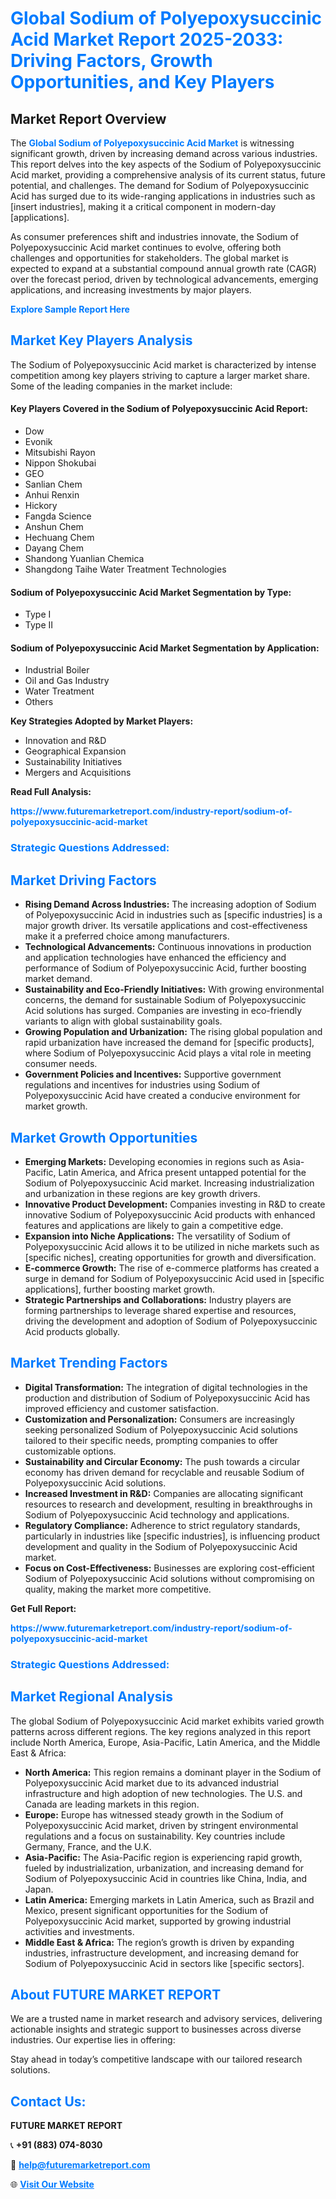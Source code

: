 <h1 style="color: #007BFF;">Global Sodium of Polyepoxysuccinic Acid Market Report 2025-2033: Driving Factors, Growth Opportunities, and Key Players</h1>

<section id="overview">
<h2>Market Report Overview</h2>
<p>The <a href="https://www.futuremarketreport.com/industry-report/sodium-of-polyepoxysuccinic-acid-market" style="color: #007BFF; text-decoration: none;"><strong>Global Sodium of Polyepoxysuccinic Acid Market</strong></a> is witnessing significant growth, driven by increasing demand across various industries. This report delves into the key aspects of the Sodium of Polyepoxysuccinic Acid market, providing a comprehensive analysis of its current status, future potential, and challenges. The demand for Sodium of Polyepoxysuccinic Acid has surged due to its wide-ranging applications in industries such as [insert industries], making it a critical component in modern-day [applications].</p>
<p>As consumer preferences shift and industries innovate, the Sodium of Polyepoxysuccinic Acid market continues to evolve, offering both challenges and opportunities for stakeholders. The global market is expected to expand at a substantial compound annual growth rate (CAGR) over the forecast period, driven by technological advancements, emerging applications, and increasing investments by major players.</p>
</section>

<section id="overview">
<p><a href="https://www.futuremarketreport.com/request-sample/reportId=56969" style="color: #007BFF; text-decoration: none;"><strong>Explore Sample Report Here</strong></a></p>
</section>

<section id="key-players">
<h2 style="color: #007BFF;">Market Key Players Analysis</h2>
<p>The Sodium of Polyepoxysuccinic Acid market is characterized by intense competition among key players striving to capture a larger market share. Some of the leading companies in the market include:</p>
<h4>Key Players Covered in the Sodium of Polyepoxysuccinic Acid Report:</h4>
<ul><li>Dow</li><li>Evonik</li><li>Mitsubishi Rayon</li><li>Nippon Shokubai</li><li>GEO</li><li>Sanlian Chem</li><li>Anhui Renxin</li><li>Hickory</li><li>Fangda Science</li><li>Anshun Chem</li><li>Hechuang Chem</li><li>Dayang Chem</li><li>Shandong Yuanlian Chemica</li><li>Shangdong Taihe Water Treatment Technologies</li></ul>
<h4>Sodium of Polyepoxysuccinic Acid Market Segmentation by Type:</h4>
<ul><li>Type I</li><li>Type II</li></ul>

<h4>Sodium of Polyepoxysuccinic Acid Market Segmentation by Application:</h4>
<ul><li>Industrial Boiler</li><li>Oil and Gas Industry</li><li>Water Treatment</li><li>Others</li></ul>
<p><strong>Key Strategies Adopted by Market Players:</strong></p>
<ul>
<li>Innovation and R&D</li>
<li>Geographical Expansion</li>
<li>Sustainability Initiatives</li>
<li>Mergers and Acquisitions</li>
</ul>
</section>

<section>
<p><strong>Read Full Analysis: </strong></p><a href="https://www.futuremarketreport.com/industry-report/sodium-of-polyepoxysuccinic-acid-market" style="color: #007BFF; text-decoration: none;"><strong>https://www.futuremarketreport.com/industry-report/sodium-of-polyepoxysuccinic-acid-market</strong></a>
<h3 style="color: #007BFF;">Strategic Questions Addressed:</h3>
</section>

<section id="driving-factors">
<h2 style="color: #007BFF;">Market Driving Factors</h2>
<ul>
<li><strong>Rising Demand Across Industries:</strong> The increasing adoption of Sodium of Polyepoxysuccinic Acid in industries such as [specific industries] is a major growth driver. Its versatile applications and cost-effectiveness make it a preferred choice among manufacturers.</li>
<li><strong>Technological Advancements:</strong> Continuous innovations in production and application technologies have enhanced the efficiency and performance of Sodium of Polyepoxysuccinic Acid, further boosting market demand.</li>
<li><strong>Sustainability and Eco-Friendly Initiatives:</strong> With growing environmental concerns, the demand for sustainable Sodium of Polyepoxysuccinic Acid solutions has surged. Companies are investing in eco-friendly variants to align with global sustainability goals.</li>
<li><strong>Growing Population and Urbanization:</strong> The rising global population and rapid urbanization have increased the demand for [specific products], where Sodium of Polyepoxysuccinic Acid plays a vital role in meeting consumer needs.</li>
<li><strong>Government Policies and Incentives:</strong> Supportive government regulations and incentives for industries using Sodium of Polyepoxysuccinic Acid have created a conducive environment for market growth.</li>
</ul>
</section>

<section id="growth-opportunities">
<h2 style="color: #007BFF;">Market Growth Opportunities</h2>
<ul>
<li><strong>Emerging Markets:</strong> Developing economies in regions such as Asia-Pacific, Latin America, and Africa present untapped potential for the Sodium of Polyepoxysuccinic Acid market. Increasing industrialization and urbanization in these regions are key growth drivers.</li>
<li><strong>Innovative Product Development:</strong> Companies investing in R&D to create innovative Sodium of Polyepoxysuccinic Acid products with enhanced features and applications are likely to gain a competitive edge.</li>
<li><strong>Expansion into Niche Applications:</strong> The versatility of Sodium of Polyepoxysuccinic Acid allows it to be utilized in niche markets such as [specific niches], creating opportunities for growth and diversification.</li>
<li><strong>E-commerce Growth:</strong> The rise of e-commerce platforms has created a surge in demand for Sodium of Polyepoxysuccinic Acid used in [specific applications], further boosting market growth.</li>
<li><strong>Strategic Partnerships and Collaborations:</strong> Industry players are forming partnerships to leverage shared expertise and resources, driving the development and adoption of Sodium of Polyepoxysuccinic Acid products globally.</li>
</ul>
</section>

<section id="trending-factors">
<h2 style="color: #007BFF;">Market Trending Factors</h2>
<ul>
<li><strong>Digital Transformation:</strong> The integration of digital technologies in the production and distribution of Sodium of Polyepoxysuccinic Acid has improved efficiency and customer satisfaction.</li>
<li><strong>Customization and Personalization:</strong> Consumers are increasingly seeking personalized Sodium of Polyepoxysuccinic Acid solutions tailored to their specific needs, prompting companies to offer customizable options.</li>
<li><strong>Sustainability and Circular Economy:</strong> The push towards a circular economy has driven demand for recyclable and reusable Sodium of Polyepoxysuccinic Acid solutions.</li>
<li><strong>Increased Investment in R&D:</strong> Companies are allocating significant resources to research and development, resulting in breakthroughs in Sodium of Polyepoxysuccinic Acid technology and applications.</li>
<li><strong>Regulatory Compliance:</strong> Adherence to strict regulatory standards, particularly in industries like [specific industries], is influencing product development and quality in the Sodium of Polyepoxysuccinic Acid market.</li>
<li><strong>Focus on Cost-Effectiveness:</strong> Businesses are exploring cost-efficient Sodium of Polyepoxysuccinic Acid solutions without compromising on quality, making the market more competitive.</li>
</ul>
</section>

<section>
<p><strong>Get Full Report: </strong></p><a href="https://www.futuremarketreport.com/industry-report/sodium-of-polyepoxysuccinic-acid-market" style="color: #007BFF; text-decoration: none;"><strong>https://www.futuremarketreport.com/industry-report/sodium-of-polyepoxysuccinic-acid-market</strong></a>
<h3 style="color: #007BFF;">Strategic Questions Addressed:</h3>
</section>


<section id="regional-analysis">
<h2 style="color: #007BFF;">Market Regional Analysis</h2>
<p>The global Sodium of Polyepoxysuccinic Acid market exhibits varied growth patterns across different regions. The key regions analyzed in this report include North America, Europe, Asia-Pacific, Latin America, and the Middle East & Africa:</p>
<ul>
<li><strong>North America:</strong> This region remains a dominant player in the Sodium of Polyepoxysuccinic Acid market due to its advanced industrial infrastructure and high adoption of new technologies. The U.S. and Canada are leading markets in this region.</li>
<li><strong>Europe:</strong> Europe has witnessed steady growth in the Sodium of Polyepoxysuccinic Acid market, driven by stringent environmental regulations and a focus on sustainability. Key countries include Germany, France, and the U.K.</li>
<li><strong>Asia-Pacific:</strong> The Asia-Pacific region is experiencing rapid growth, fueled by industrialization, urbanization, and increasing demand for Sodium of Polyepoxysuccinic Acid in countries like China, India, and Japan.</li>
<li><strong>Latin America:</strong> Emerging markets in Latin America, such as Brazil and Mexico, present significant opportunities for the Sodium of Polyepoxysuccinic Acid market, supported by growing industrial activities and investments.</li>
<li><strong>Middle East & Africa:</strong> The region’s growth is driven by expanding industries, infrastructure development, and increasing demand for Sodium of Polyepoxysuccinic Acid in sectors like [specific sectors].</li>
</ul>
</section>

<footer>
<h2 style="color: #007BFF;">About FUTURE MARKET REPORT</h2>
<p>We are a trusted name in market research and advisory services, delivering actionable insights and strategic support to businesses across diverse industries. Our expertise lies in offering:</p>

<p>Stay ahead in today’s competitive landscape with our tailored research solutions.</p>

<h2 style="color: #007BFF;">Contact Us:</h2>
<p><strong>FUTURE MARKET REPORT</strong></p>
<p>📞 <strong>+91 (883) 074-8030</strong></p>
<p>📧 <strong><a href="mailto:help@futuremarketreport.com" style="color: #007BFF;">help@futuremarketreport.com</a></strong></p>
<p>🌐 <strong><a href="https://www.futuremarketreport.com/" style="color: #007BFF;">Visit Our Website</a></strong></p>
</footer>